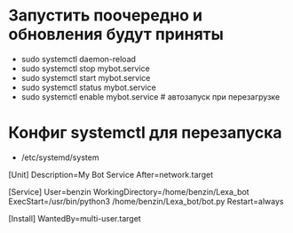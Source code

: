 # Запустить поочередно и обновления будут приняты
- sudo systemctl daemon-reload
- sudo systemctl stop mybot.service
- sudo systemctl start mybot.service
- sudo systemctl status mybot.service
- sudo systemctl enable mybot.service     # автозапуск при перезагрузке

# Конфиг systemctl для перезапуска
- /etc/systemd/system

[Unit]
    Description=My Bot Service
    After=network.target

[Service]
    User=benzin
    WorkingDirectory=/home/benzin/Lexa_bot
    ExecStart=/usr/bin/python3 /home/benzin/Lexa_bot/bot.py
    Restart=always

[Install]
    WantedBy=multi-user.target